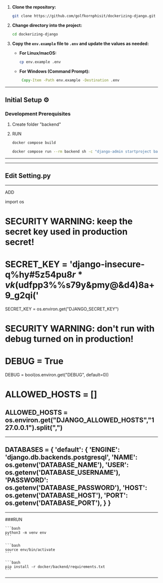 
1. **Clone the repository:**
    ```bash
    git clone https://github.com/golfkornphisit/dockerizing-django.git 
    ```
2. **Change directory into the project:**
    ```bash
    cd dockerizing-django
    ```
3. **Copy the `env.example` file to `.env` and update the values as needed:**  

   - **For Linux/macOS:**  
     ```bash
     cp env.example .env
     ```
   - **For Windows (Command Prompt):**  
     ```cmd
      Copy-Item -Path env.example -Destination .env
     ```

---

## Initial Setup ⚙️

### Development Prerequisites

1. Create folder "backend"

2. RUN

    ```bash
    docker compose build
    ```

    ```bash
    docker compose run --rm backend sh -c "django-admin startproject backend ."
    ```

---
---
## Edit Setting.py
---
ADD

import os

# SECURITY WARNING: keep the secret key used in production secret!
# SECRET_KEY = 'django-insecure-q%hy#5z54pu$8r*vk($udfpp3%%s79y&pmy@&d4)8a+9_g2qi('
SECRET_KEY = os.environ.get("DJANGO_SECRET_KEY")

# SECURITY WARNING: don't run with debug turned on in production!
# DEBUG = True
DEBUG = bool(os.environ.get("DEBUG", default=0))

# ALLOWED_HOSTS = []
ALLOWED_HOSTS = os.environ.get("DJANGO_ALLOWED_HOSTS","127.0.0.1").split(",")
---
---
DATABASES = {
    'default': {
         'ENGINE': 'django.db.backends.postgresql',
         'NAME': os.getenv('DATABASE_NAME'),
         'USER': os.getenv('DATABASE_USERNAME'),
         'PASSWORD': os.getenv('DATABASE_PASSWORD'),
         'HOST': os.getenv('DATABASE_HOST'),
         'PORT': os.getenv('DATABASE_PORT'),
    }
}
---

---
###RUN

    ```bash
    python3 -m venv env
    ```

    ```bash
    source env/bin/activate
    ```

    ```bash
    pip install -r docker/backend/requirements.txt
    ```
---
